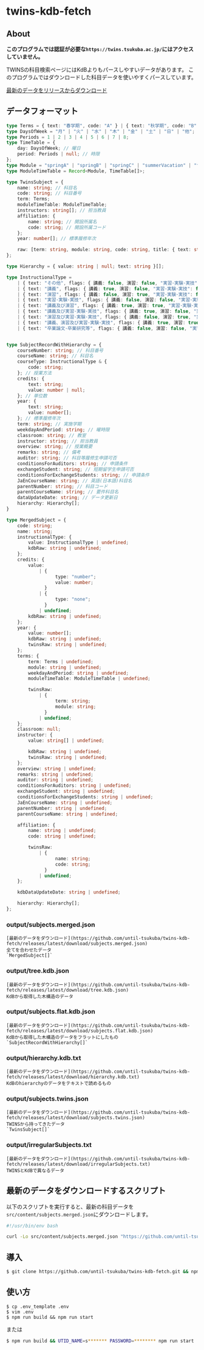 # twins-kdb-fetch
## About
**このプログラムでは認証が必要な`https://twins.tsukuba.ac.jp/`にはアクセスしていません。**

TWINSの科目検索ページにはKdBよりもパースしやすいデータがあります。
このプログラムではダウンロードした科目データを使いやすくパースしています。

[最新のデータをリリースからダウンロード](https://github.com/until-tsukuba/twins-kdb-fetch/releases/latest)

## データフォーマット

```typescript
type Terms = { text: "春学期", code: "A" } | { text: "秋学期", code: "B" };
type DaysOfWeek = "月" | "火" | "水" | "木" | "金" | "土" | "日" | "他";
type Periods = 1 | 2 | 3 | 4 | 5 | 6 | 7 | 8;
type TimeTable = {
    day: DaysOfWeek; // 曜日
    period: Periods | null; // 時限
};
type Module = "springA" | "springB" | "springC" | "summerVacation" | "fallA" | "fallB" | "fallC" | "springVacation";
type ModuleTimeTable = Record<Module, TimeTable[]>;

type TwinsSubject = {
    name: string; // 科目名
    code: string; // 科目番号
    term: Terms;
    moduleTimeTable: ModuleTimeTable;
    instructors: string[]; // 担当教員
    affiliation: {
        name: string; // 開設所属名
        code: string; // 開設所属コード
    };
    year: number[]; // 標準履修年次

    raw: [term: string, module: string, code: string, title: { text: string; onclick: string }, instructor: string, affiliation: string, year: string];
};

type Hierarchy = { value: string | null; text: string }[];

type InstructionalType = 
    | { text: "その他", flags: { 講義: false, 演習: false, "実習･実験･実技": false, "卒業論文･卒業研究等": false, その他: true } }
    | { text: "講義", flags: { 講義: true, 演習: false, "実習･実験･実技": false, "卒業論文･卒業研究等": false, その他: false } }
    | { text: "演習", flags: { 講義: false, 演習: true, "実習･実験･実技": false, "卒業論文･卒業研究等": false, その他: false } }
    | { text: "実習･実験･実技", flags: { 講義: false, 演習: false, "実習･実験･実技": true, "卒業論文･卒業研究等": false, その他: false } }
    | { text: "講義及び演習", flags: { 講義: true, 演習: true, "実習･実験･実技": false, "卒業論文･卒業研究等": false, その他: false } }
    | { text: "講義及び実習･実験･実技", flags: { 講義: true, 演習: false, "実習･実験･実技": true, "卒業論文･卒業研究等": false, その他: false } }
    | { text: "演習及び実習･実験･実技", flags: { 講義: false, 演習: true, "実習･実験･実技": true, "卒業論文･卒業研究等": false, その他: false } }
    | { text: "講義、演習及び実習･実験･実技", flags: { 講義: true, 演習: true, "実習･実験･実技": true, "卒業論文･卒業研究等": false, その他: false } }
    | { text: "卒業論文･卒業研究等", flags: { 講義: false, 演習: false, "実習･実験･実技": false, "卒業論文･卒業研究等": true, その他: false } }


type SubjectRecordWithHierarchy = {
    courseNumber: string; // 科目番号
    courseName: string; // 科目名
    courseType: InstructionalType & {
        code: string;
    }; // 授業方法
    credits: {
        text: string;
        value: number | null;
    }; // 単位数
    year: {
        text: string;
        value: number[];
    }; // 標準履修年次
    term: string; // 実施学期
    weekdayAndPeriod: string; // 曜時限
    classroom: string; // 教室
    instructor: string; // 担当教員
    overview: string; // 授業概要
    remarks: string; // 備考
    auditor: string; // 科目等履修生申請可否
    conditionsForAuditors: string; // 申請条件
    exchangeStudent: string; // 短期留学生申請可否
    conditionsForExchangeStudents: string; // 申請条件
    JaEnCourseName: string; // 英語(日本語)科目名
    parentNumber: string; // 科目コード
    parentCourseName: string; // 要件科目名
    dataUpdateDate: string; // データ更新日
    hierarchy: Hierarchy[];
}

type MergedSubject = {
    code: string;
    name: string;
    instructionalType: {
        value: InstructionalType | undefined;
        kdbRaw: string | undefined;
    };
    credits: {
        value:
            | {
                  type: "number";
                  value: number;
              }
            | {
                  type: "none";
              }
            | undefined;
        kdbRaw: string | undefined;
    };
    year: {
        value: number[];
        kdbRaw: string | undefined;
        twinsRaw: string | undefined;
    };
    terms: {
        term: Terms | undefined;
        module: string | undefined;
        weekdayAndPeriod: string | undefined;
        moduleTimeTable: ModuleTimeTable | undefined;

        twinsRaw:
            | {
                  term: string;
                  module: string;
              }
            | undefined;
    };
    classroom: null;
    instructor: {
        value: string[] | undefined;

        kdbRaw: string | undefined;
        twinsRaw: string | undefined;
    };
    overview: string | undefined;
    remarks: string | undefined;
    auditor: string | undefined;
    conditionsForAuditors: string | undefined;
    exchangeStudent: string | undefined;
    conditionsForExchangeStudents: string | undefined;
    JaEnCourseName: string | undefined;
    parentNumber: string | undefined;
    parentCourseName: string | undefined;

    affiliation: {
        name: string | undefined;
        code: string | undefined;

        twinsRaw:
            | {
                  name: string;
                  code: string;
              }
            | undefined;
    };

    kdbDataUpdateDate: string | undefined;

    hierarchy: Hierarchy[];
};
```

### output/subjects.merged.json
    [最新のデータをダウンロード](https://github.com/until-tsukuba/twins-kdb-fetch/releases/latest/download/subjects.merged.json)
    全てを合わせたデータ
    `MergedSubject[]`

### output/tree.kdb.json
    [最新のデータをダウンロード](https://github.com/until-tsukuba/twins-kdb-fetch/releases/latest/download/tree.kdb.json)
    KdBから取得した木構造のデータ

### output/subjects.flat.kdb.json
    [最新のデータをダウンロード](https://github.com/until-tsukuba/twins-kdb-fetch/releases/latest/download/subjects.flat.kdb.json)
    KdBから取得した木構造のデータをフラットにしたもの
    `SubjectRecordWithHierarchy[]`

### output/hierarchy.kdb.txt
    [最新のデータをダウンロード](https://github.com/until-tsukuba/twins-kdb-fetch/releases/latest/download/hierarchy.kdb.txt)
    KdBのhierarchyのデータをテキストで読めるもの

### output/subjects.twins.json
    [最新のデータをダウンロード](https://github.com/until-tsukuba/twins-kdb-fetch/releases/latest/download/subjects.twins.json)
    TWINSから持ってきたデータ
    `TwinsSubject[]`

### output/irregularSubjects.txt
    [最新のデータをダウンロード](https://github.com/until-tsukuba/twins-kdb-fetch/releases/latest/download/irregularSubjects.txt)
    TWINSとKdBで異なるデータ

## 最新のデータをダウンロードするスクリプト
以下のスクリプトを実行すると、最新の科目データを`src/content/subjects.merged.json`にダウンロードします。

```bash
#!/usr/bin/env bash

curl -Lo src/content/subjects.merged.json "https://github.com/until-tsukuba/twins-kdb-fetch/releases/latest/download/subjects.merged.json"
```

## 導入
```sh
$ git clone https://github.com/until-tsukuba/twins-kdb-fetch.git && npm ci
```

## 使い方

```
$ cp .env_template .env
$ vim .env
$ npm run build && npm run start
```

または

```sh
$ npm run build && UTID_NAME=s******* PASSWORD=******** npm run start
```
